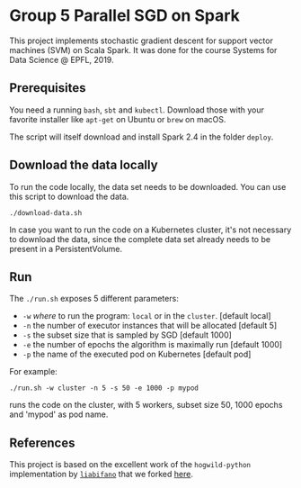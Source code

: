 # Group 5 Parallel SGD on Spark

This project implements stochastic gradient descent for support vector machines
(SVM) on Scala Spark. It was done for the course Systems for Data Science @
EPFL, 2019.

## Prerequisites

You need a running `bash`, `sbt` and `kubectl`.
Download those with your favorite installer like `apt-get` on Ubuntu or `brew`
on macOS.

The script will itself download and install Spark 2.4 in the folder `deploy`.


## Download the data locally

To run the code locally, the data set needs to be downloaded. You can use this
script to download the data.

```
./download-data.sh
```

In case you want to run the code on a Kubernetes cluster,
it's not necessary to download the data, since the complete data set already
needs to be present in a PersistentVolume.



## Run

The `./run.sh` exposes 5 different parameters:

- `-w` _where_ to run the program: `local` or in the `cluster`. [default local]
- `-n` the number of executor instances that will be allocated [default 5]
- `-s` the subset size that is sampled by SGD [default 1000]
- `-e` the number of epochs the algorithm is maximally run [default 1000]
- `-p` the name of the executed pod on Kubernetes [default pod]

For example:

```
./run.sh -w cluster -n 5 -s 50 -e 1000 -p mypod
```
runs the code on the cluster, with 5 workers, subset size 50, 1000 epochs and
'mypod' as pod name.


## References

This project is based on the excellent work of the `hogwild-python`
implementation by [`liabifano`](https://github.com/liabifano/hogwild-python)
that we forked [here](https://github.com/kyleger/hogwild-python).
